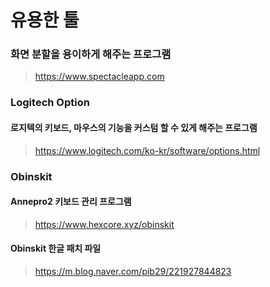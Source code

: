 # 유용한 툴

### 화면 분할을 용이하게 해주는 프로그램
> https://www.spectacleapp.com

### Logitech Option
#### 로지텍의 키보드, 마우스의 기능을 커스텀 할 수 있게 해주는 프로그램
> https://www.logitech.com/ko-kr/software/options.html

### Obinskit
#### Annepro2 키보드 관리 프로그램
> https://www.hexcore.xyz/obinskit
#### Obinskit 한글 패치 파일
> https://m.blog.naver.com/pib29/221927844823
